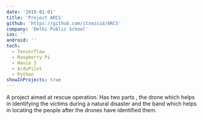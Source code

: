 ```yaml
---
date: '2019-01-01'
title: 'Project ARCS'
github: 'https://github.com/itsezsid/ARCS'
company: 'Delhi Public School'
ios: ''
android: ''
tech:
  - Tensorflow
  - Raspberry Pi
  - Navio 2
  - ArduPilot
  - Python
showInProjects: true
---
```


A project aimed at rescue operation. Has two parts , the drone which helps in identifying the victims during a natural disaster and the band which helps in locating the people after the drones have identified them. 